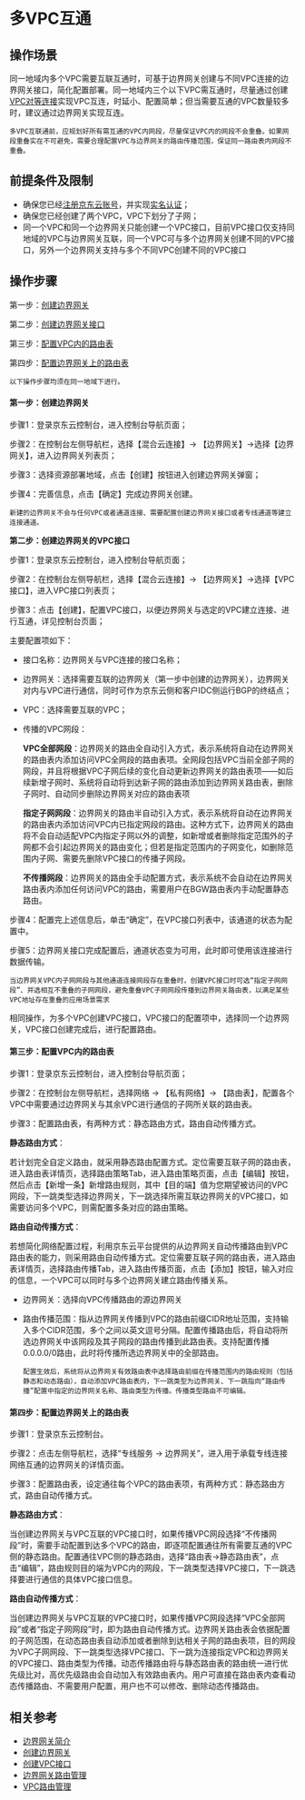 # 多VPC互通

## 操作场景

同一地域内多个VPC需要互联互通时，可基于边界网关创建与不同VPC连接的边界网关接口，简化配置部署。同一地域内三个以下VPC需互通时，尽量通过创建[VPC对等连接](../Introduction/Features/VPC-Peering-Features.md)实现VPC互连，时延小、配置简单；但当需要互通的VPC数量较多时，建议通过边界网关实现互连。

```
多VPC互联通前，应规划好所有需互通的VPC内网段，尽量保证VPC内的网段不会重叠。如果网段重叠实在不可避免，需要合理配置VPC与边界网关的路由传播范围，保证同一路由表内网段不重叠。
```
## 前提条件及限制

- 确保您已经[注册京东云账号](https://user.jdcloud.com/register?returnUrl=https%3A%2F%2Fwww.jdcloud.com%2F)，并实现[实名认证](https://docs.jdcloud.com/cn/real-name-verification/introduction)；
- 确保您已经创建了两个VPC，VPC下划分了子网；
- 同一个VPC和同一个边界网关只能创建一个VPC接口，目前VPC接口仅支持同地域的VPC与边界网关互联，同一个VPC可与多个边界网关创建不同的VPC接口，另外一个边界网关支持与多个不同VPC创建不同的VPC接口


## 操作步骤

第一步：[创建边界网关](multiple-vpcs-interconnection#user-content-1)

第二步：[创建边界网关接口](multiple-vpcs-interconnection#user-content-2)

第三步：[配置VPC内的路由表](multiple-vpcs-interconnection#user-content-3)

第四步：[配置边界网关上的路由表](multiple-vpcs-interconnection#user-content-4)

```
以下操作步骤均须在同一地域下进行。
```

#### **第一步：创建边界网关**

<div id="user-content-1"> </div>

步骤1：登录京东云控制台，进入控制台导航页面；

步骤2：在控制台左侧导航栏，选择【混合云连接】-> 【边界网关】->选择【边界网关】，进入边界网关列表页；

步骤3：选择资源部署地域，点击【创建】按钮进入创建边界网关弹窗；

步骤4：完善信息，点击【确定】完成边界网关创建。

```
新建的边界网关不会与任何VPC或者通道连接、需要配置创建边界网关接口或者专线通道等建立连接通道。
```

**第二步：创建边界网关的VPC接口**

<div id="user-content-2"> </div>

步骤1：登录京东云控制台，进入控制台导航页面；

步骤2：在控制台左侧导航栏，选择【混合云连接】-> 【边界网关】->选择【VPC接口】，进入VPC接口列表页；

步骤3：点击【创建】，配置VPC接口，以便边界网关与选定的VPC建立连接、进行互通，详见控制台页面；

主要配置项如下：

- 接口名称：边界网关与VPC连接的接口名称；

- 边界网关：选择需要互联的边界网关（第一步中创建的边界网关），边界网关对内与VPC进行通信，同时可作为京东云侧和客户IDC侧运行BGP的终结点；
  
- VPC：选择需要互联的VPC；
  
- 传播的VPC网段：
  
    **VPC全部网段**：边界网关的路由全自动引入方式，表示系统将自动在边界网关的路由表内添加访问VPC全网段的路由表项。全网段包括VPC当前全部子网的网段，并且将根据VPC子网后续的变化自动更新边界网关的路由表项——如后续新增子网时、系统将自动将到达新子网的路由添加到边界网关路由表，删除子网时、自动同步删除边界网关对应的路由表项
    
    **指定子网网段**：边界网关的路由半自动引入方式，表示系统将自动在边界网关的路由表内添加访问VPC内已指定网段的路由。这种方式下，边界网关的路由将不会自动适配VPC内指定子网以外的调整，如新增或者删除指定范围外的子网都不会引起边界网关的路由变化；但若是指定范围内的子网变化，如删除范围内子网、需要先删除VPC接口的传播子网段。
    
    **不传播网段**：边界网关的路由全手动配置方式，表示系统不会自动在边界网关路由表内添加任何访问VPC的路由，需要用户在BGW路由表内手动配置静态路由。

步骤4：配置完上述信息后，单击“确定”，在VPC接口列表中，该通道的状态为配置中。

步骤5：边界网关接口完成配置后，通道状态变为可用，此时即可使用该连接进行数据传输。

```
当边界网关VPC内子网网段与其他通道连接网段存在重叠时，创建VPC接口时可选“指定子网网段”、并选相互不重叠的子网网段，避免重叠VPC子网网段传播到边界网关路由表，以满足某些VPC地址存在重叠的应用场景需求
```
相同操作，为多个VPC创建VPC接口，VPC接口的配置项中，选择同一个边界网关，VPC接口创建完成后，进行配置路由。

#### **第三步：配置VPC内的路由表**

<div id="user-content-3"> </div>

步骤1：登录京东云控制台，进入控制台导航页面；

步骤2：在控制台左侧导航栏，选择网络 -> 【私有网络】-> 【路由表】，配置各个VPC中需要通过边界网关与其余VPC进行通信的子网所关联的路由表。

步骤3：配置路由表，有两种方式：静态路由方式，路由自动传播方式。

 **静态路由方式**：
  
  若计划完全自定义路由，就采用静态路由配置方式。定位需要互联子网的路由表，进入路由表详情页，选择路由策略Tab，进入路由策略页面，点击【编辑】按钮，然后点击【新增一条】新增路由规则，其中【目的端】值为您期望被访问的VPC网段，下一跳类型选择边界网关，下一跳选择所需互联边界网关的VPC接口，如需要访问多个VPC，则需配置多条对应的路由策略。

  **路由自动传播方式**：
  
  若想简化网络配置过程，利用京东云平台提供的从边界网关自动传播路由到VPC路由表的能力，则采用路由自动传播方式。定位需要互联子网的路由表，进入路由表详情页，选择路由传播Tab，进入路由传播页面，点击【添加】按钮，输入对应的信息，一个VPC可以同时与多个边界网关建立路由传播关系。
  
- 边界网关：选择向VPC传播路由的源边界网关

- 路由传播范围：指从边界网关传播到VPC的路由前缀CIDR地址范围，支持输入多个CIDR范围，多个之间以英文逗号分隔。配置传播路由后，将自动将所选边界网关中该网段及其子网段的路由传播到此路由表。支持配置传播0.0.0.0/0路由，此时将传播所选边界网关中的全部路由。

      配置生效后，系统将从边界网关有效路由表中选择路由前缀在传播范围内的路由规则（包括静态和动态路由），自动添加VPC路由表内，下一跳类型为边界网关、下一跳指向“路由传播”配置中指定的边界网关名称、路由类型为传播。传播类型路由不可编辑。

#### **第四步：配置边界网关上的路由表**

<div id="user-content-4"> </div>

步骤1：登录京东云控制台。

步骤2：点击左侧导航栏，选择“专线服务 -> 边界网关”，进入用于承载专线连接网络互通的边界网关的详情页面。

步骤3：配置路由表，设定通往每个VPC的路由表项，有两种方式：静态路由方式，路由自动传播方式。

**静态路由方式**：

当创建边界网关与VPC互联的VPC接口时，如果传播VPC网段选择“不传播网段”时，需要手动配置到达多个VPC的路由，即逐项配置通往所有需要互通的VPC侧的静态路由。配置通往VPC侧的静态路由，选择“路由表->静态路由表”，点击“编辑”，路由规则目的端为VPC内的网段，下一跳类型选择VPC接口，下一跳选择要进行通信的具体VPC接口信息。

**路由自动传播方式**：

当创建边界网关与VPC互联的VPC接口时，如果传播VPC网段选择“VPC全部网段”或者“指定子网网段”时，即为路由自动传播方式。边界网关路由表会依据配置的子网范围，在动态路由表自动添加或者删除到达相关子网的路由表项，目的网段为VPC子网网段、下一跳类型选择VPC接口、下一跳为连接指定VPC和边界网关的VPC接口、路由类型为传播。动态传播路由将与静态路由表的路由统一进行优先级比对，高优先级路由会自动加入有效路由表内。用户可直接在路由表内查看动态传播路由、不需要用户配置，用户也不可以修改、删除动态传播路由。

## 相关参考

- [边界网关简介](https://docs.jdcloud.com/cn/direct-connection/border-gateway-features)
- [创建边界网关](https://docs.jdcloud.com/cn/direct-connection/border-gateway-configuration)       
- [创建VPC接口](https://docs.jdcloud.com/cn/direct-connection/vpc-attachment-configuration)
- [边界网关路由管理](https://docs.jdcloud.com/cn/direct-connection/border-gateway-route-configuration)
- [VPC路由管理](../Operation-Guide/Route-Table-Configuration.md)




